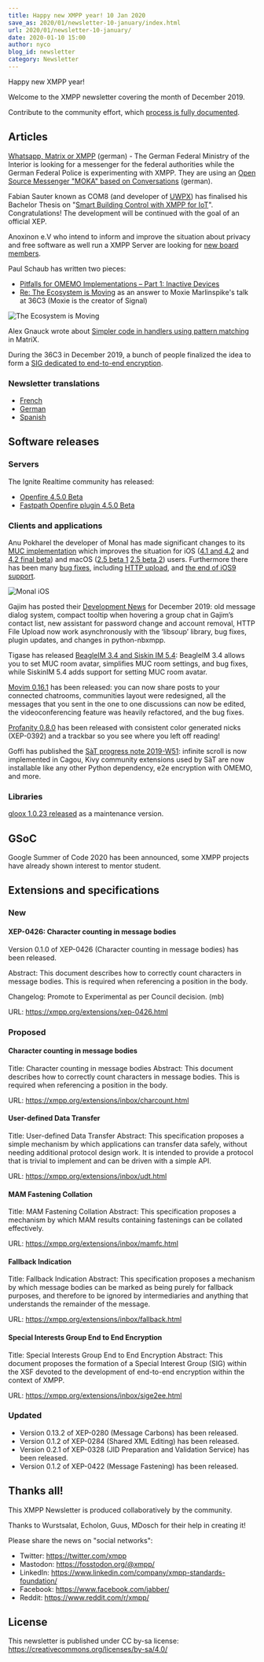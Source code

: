 ```yaml
---
title: Happy new XMPP year! 10 Jan 2020
save_as: 2020/01/newsletter-10-january/index.html
url: 2020/01/newsletter-10-january/
date: 2020-01-10 15:00
author: nyco
blog_id: newsletter
category: Newsletter
---
```


Happy new XMPP year!

Welcome to the XMPP newsletter covering the month of December 2019.

Contribute to the community effort, which [process is fully documented](https://wiki.xmpp.org/web/News_and_Articles_for_the_next_XMPP_Newsletter).

## Articles 

[Whatsapp, Matrix or XMPP](https://www.golem.de/news/whatsapp-matrix-oder-xmpp-bmi-sucht-einen-messenger-fuer-bundesbehoerden-1912-145326.html) (german) - The German Federal Ministry of the Interior is looking for a messenger for the federal authorities while the German Federal Police is experimenting with XMPP. They are using an [Open Source Messenger "MOKA" based on Conversations](https://dipbt.bundestag.de/dip21/btd/19/152/1915218.pdf) (german).

Fabian Sauter known as COM8 (and developer of [UWPX](https://uwpx.org/)) has finalised his Bachelor Thesis on "[Smart Building Control with XMPP for IoT](https://home.in.tum.de/~sauterf/html-data/Thesis_Smart_Building_Control_with_XMPP_for_IoT.pdf)". Congratulations! The development will be continued with the goal of an official XEP.

Anoxinon e.V who intend to inform and improve the situation about privacy and free software as well run a XMPP Server are looking for [new board members](https://anoxinon.de/blog/logbuchspezial_zukunftdesvereins/).

Paul Schaub has written two pieces:
* [Pitfalls for OMEMO Implementations – Part 1: Inactive Devices](https://blog.jabberhead.tk/2019/12/13/pitfalls-for-omemo-implementations-part-1-inactive-devices/)
* [Re: The Ecosystem is Moving](https://blog.jabberhead.tk/2019/12/29/re-the-ecosystem-is-moving/) as an answer to Moxie Marlinspike's talk at 36C3 (Moxie is the creator of Signal)

![The Ecosystem is Moving](https://framapic.org/vnIr36vc8UVR/V2BVA5KG8ozl.png)

Alex Gnauck wrote about  [Simpler code in handlers using pattern matching](https://www.ag-software.net/2019/12/30/simpler-code-in-handlers-using-pattern-matching/) in MatriX.

During the 36C3 in December 2019, a bunch of people finalized the idea to form a [SIG dedicated to end-to-end encryption](https://mail.jabber.org/pipermail/standards/2019-December/036769.html).

### Newsletter translations 

* [French](https://linuxfr.org/news/lettre-d-information-xmpp-3-decembre-2019-xmpp-dans-toutes-les-langues)
* [German](https://www.jabber.de/xmpp-newsletter-xmpp-auf-allen-sprachen-03-dez-2019/)
* [Spanish](https://www.jabber.de/es-xmpp-newsletter-xmpp-en-todos-los-idiomas-03-dic-2019/)

## Software releases 

### Servers 

The Ignite Realtime community has released:

* [Openfire 4.5.0 Beta](https://discourse.igniterealtime.org/t/openfire-4-5-0-beta-release/86888)
* [Fastpath Openfire plugin 4.5.0 Beta](https://discourse.igniterealtime.org/t/fastpath-openfire-plugin-4-5-0-beta-release/86895)

### Clients and applications

Anu Pokharel the developer of Monal has made significant changes to its [MUC implementation](https://monal.im/blog/group-chat-improvements/) which improves the situation for iOS ([4.1 and 4.2](https://monal.im/blog/ios-4-1-and-4-2/) and [4.2 final beta](https://monal.im/blog/ios-4-2-final-beta/)) and macOS ([2.5 beta 1](https://monal.im/blog/mac-2-5-beta-1/) [2.5 beta 2](https://monal.im/blog/mac-2-5-beta-2/)) users. Furthermore there has been many [bug fixes](https://monal.im/blog/cve-fixes/), including [HTTP upload](https://monal.im/blog/http-upload/), and [the end of iOS9 support](https://monal.im/blog/the-end-of-ios-9-support/).

![Monal iOS](https://framapic.org/ZyopsYd66GsN/aOp2n1IrXfIy.png)

Gajim has posted their [Development News](https://gajim.org/post/2020-01-07-development-news-december/) for December 2019: old message dialog system, compact tooltip when hovering a group chat in Gajim’s contact list, new assistant for password change and account removal, HTTP File Upload now work asynchronously with the ‘libsoup’ library, bug fixes, plugin updates, and changes in python-nbxmpp.

Tigase has released [BeagleIM 3.4 and Siskin IM 5.4](https://tigase.net/beagleim-3.4-and-siskin-5.4-released/): BeagleIM 3.4 allows you to set MUC room avatar, simplifies MUC room settings, and bug fixes, while SiskinIM 5.4 adds support for setting MUC room avatar.

[Movim 0.16.1](https://nl.movim.eu/?node/pubsub.movim.eu/Movim/cdfc0a4c-3459-4d3b-8c15-08994810d54e) has been released: you can now share posts to your connected chatrooms, communities layout were redesigned, all the messages that you sent in the one to one discussions can now be edited, the videoconferencing feature was heavily refactored, and the bug fixes.

[Profanity 0.8.0](https://twitter.com/ProfanityIM/status/1207735919488438273) has been released with consistent color generated nicks (XEP-0392) and a trackbar so you see where you left off reading!

Goffi has published the [SàT progress note 2019-W51](https://www.goffi.org/b/JLPTTHfRnqhxNozHjRz553/progress-note): infinite scroll is now implemented in Cagou, Kivy community extensions used by SàT are now installable like any other Python dependency, e2e encryption with OMEMO, and more.

### Libraries

[gloox 1.0.23 released](https://camaya.net/news/gloox-1-0-23-released/) as a maintenance version.

## GSoC 

Google Summer of Code 2020 has been announced, some XMPP projects have already shown interest to mentor student.

## Extensions and specifications 

### New 

#### XEP-0426: Character counting in message bodies 

Version 0.1.0 of XEP-0426 (Character counting in message bodies) has
been released.

Abstract:
This document describes how to correctly count characters in message
bodies. This is required when referencing a position in the body.

Changelog:
Promote to Experimental as per Council decision. (mb)

URL: https://xmpp.org/extensions/xep-0426.html

### Proposed 

#### Character counting in message bodies 

Title: Character counting in message bodies
Abstract:
This document describes how to correctly count characters in message
bodies. This is required when referencing a position in the body.

URL: https://xmpp.org/extensions/inbox/charcount.html

#### User-defined Data Transfer 

Title: User-defined Data Transfer
Abstract:
This specification proposes a simple mechanism by which applications
can transfer data safely, without needing additional protocol design
work. It is intended to provide a protocol that is trivial to
implement and can be driven with a simple API.

URL: https://xmpp.org/extensions/inbox/udt.html

#### MAM Fastening Collation 

Title: MAM Fastening Collation
Abstract:
This specification proposes a mechanism by which MAM results
containing fastenings can be collated effectively.

URL: https://xmpp.org/extensions/inbox/mamfc.html

#### Fallback Indication 

Title: Fallback Indication
Abstract:
This specification proposes a mechanism by which message bodies can be
marked as being purely for fallback purposes, and therefore to be
ignored by intermediaries and anything that understands the remainder
of the message.

URL: https://xmpp.org/extensions/inbox/fallback.html

#### Special Interests Group End to End Encryption 

Title: Special Interests Group End to End Encryption
Abstract:
This document proposes the formation of a Special Interest Group (SIG)
within the XSF devoted to the development of end-to-end encryption
within the context of XMPP.

URL: https://xmpp.org/extensions/inbox/sige2ee.html

### Updated 

* Version 0.13.2 of XEP-0280 (Message Carbons) has been released.
* Version 0.1.2 of XEP-0284 (Shared XML Editing) has been released.
* Version 0.2.1 of XEP-0328 (JID Preparation and Validation Service) has been released.
* Version 0.1.2 of XEP-0422 (Message Fastening) has been released.

## Thanks all! 

This XMPP Newsletter is produced collaboratively by the community.

Thanks to Wurstsalat, Echolon, Guus, MDosch for their help in creating it!

Please share the news on "social networks":

* Twitter: https://twitter.com/xmpp
* Mastodon: https://fosstodon.org/@xmpp/
* LinkedIn: https://www.linkedin.com/company/xmpp-standards-foundation/
* Facebook: https://www.facebook.com/jabber/
* Reddit: https://www.reddit.com/r/xmpp/

## License 

This newsletter is published under CC by-sa license: https://creativecommons.org/licenses/by-sa/4.0/
